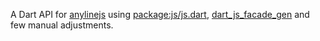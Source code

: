 A Dart API for [anylinejs](https://github.com/Anyline/anyline-ocr-anylinejs-module) using [package:js/js.dart](https://pub.dev/packages/js), [dart_js_facade_gen](https://github.com/dart-lang/js_facade_gen) and few manual adjustments.